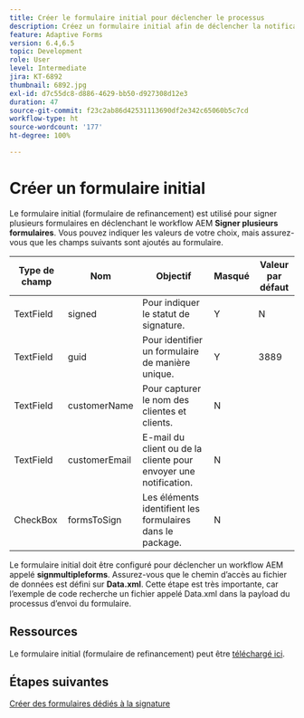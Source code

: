 ```yaml
---
title: Créer le formulaire initial pour déclencher le processus
description: Créez un formulaire initial afin de déclencher la notification par e-mail et lancer le processus de signature.
feature: Adaptive Forms
version: 6.4,6.5
topic: Development
role: User
level: Intermediate
jira: KT-6892
thumbnail: 6892.jpg
exl-id: d7c55dc8-d886-4629-bb50-d927308d12e3
duration: 47
source-git-commit: f23c2ab86d42531113690df2e342c65060b5c7cd
workflow-type: ht
source-wordcount: '177'
ht-degree: 100%

---
```


# Créer un formulaire initial

Le formulaire initial (formulaire de refinancement) est utilisé pour signer plusieurs formulaires en déclenchant le workflow AEM **Signer plusieurs formulaires**. Vous pouvez indiquer les valeurs de votre choix, mais assurez-vous que les champs suivants sont ajoutés au formulaire.

| Type de champ | Nom | Objectif | Masqué | Valeur par défaut |
| ------------------------|---------------------------------------|--------------------|--------|----------------- |
| TextField | signed | Pour indiquer le statut de signature. | Y | N |
| TextField | guid | Pour identifier un formulaire de manière unique. | Y | 3889 |
| TextField | customerName | Pour capturer le nom des clientes et clients. | N |
| TextField | customerEmail | E-mail du client ou de la cliente pour envoyer une notification. | N |
| CheckBox | formsToSign | Les éléments identifient les formulaires dans le package. | N |

Le formulaire initial doit être configuré pour déclencher un workflow AEM appelé **signmultipleforms**.
Assurez-vous que le chemin d’accès au fichier de données est défini sur **Data.xml**. Cette étape est très importante, car l’exemple de code recherche un fichier appelé Data.xml dans la payload du processus d’envoi du formulaire.

## Ressources

Le formulaire initial (formulaire de refinancement) peut être [téléchargé ici](assets/refinance-form.zip).

## Étapes suivantes

[Créer des formulaires dédiés à la signature](./create-forms-for-signing.md)
